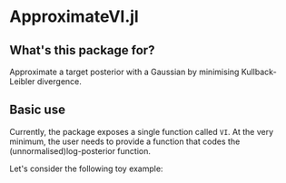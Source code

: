 # ApproximateVI.jl


## What's this package for?

Approximate a target posterior with a Gaussian by minimising Kullback-Leibler divergence.


## Basic use

Currently, the package exposes a single function called `VI`.
At the very minimum, the user needs to provide a function that codes the (unnormalised)log-posterior function.

Let's consider the following toy example:





